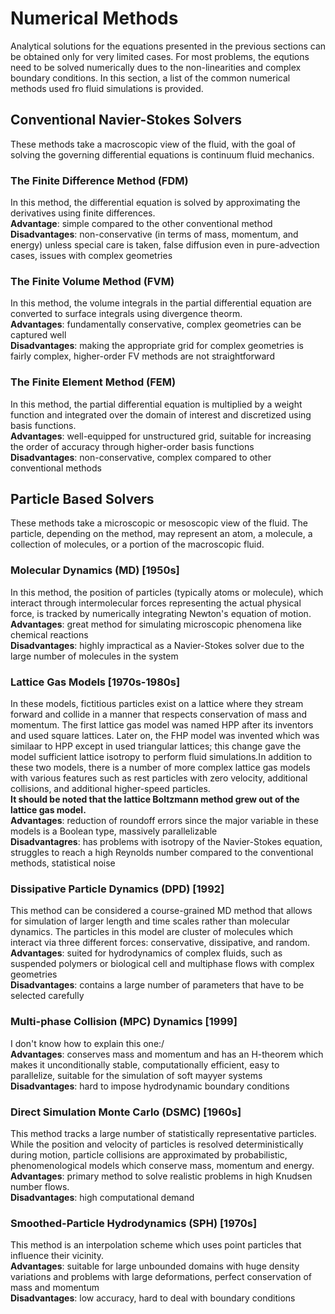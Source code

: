 # Numerical Methods

Analytical solutions for the equations presented in the previous sections can be obtained only for very limited cases. For most problems, the equtions need to be solved numerically dues to the non-linearities and complex boundary conditions. In this section, a list of the common numerical methods used fro fluid simulations is provided.

## Conventional Navier-Stokes Solvers
These methods take a macroscopic view of the fluid, with the goal of solving the governing differential equations is continuum fluid mechanics.
### The Finite Difference Method (FDM)

In this method, the differential equation is solved by approximating the derivatives using finite differences.<br>
$\textbf{Advantage}$: simple compared to the other conventional method <br>
$\textbf{Disadvantages}$: non-conservative (in terms of mass, momentum, and energy) unless special care is taken, false diffusion even in pure-advection cases, issues with complex geometries

### The Finite Volume Method (FVM)

In this method, the volume integrals in the partial differential equation are converted to surface integrals using divergence theorm.<br>
$\textbf{Advantages}$: fundamentally conservative, complex geometries can be captured well<br>
$\textbf{Disadvantages}$: making the appropriate grid for complex geometries is fairly complex, higher-order FV methods are not straightforward

### The Finite Element Method (FEM)

In this method, the partial differential equation is multiplied by a weight function and integrated over the domain of interest and discretized using basis functions.<br>
$\textbf{Advantages}$: well-equipped for unstructured grid, suitable for increasing the order of accuracy through higher-order basis functions<br>
$\textbf{Disadvantages}$: non-conservative, complex compared to other conventional methods

## Particle Based Solvers
These methods take a microscopic or mesoscopic view of the fluid. The particle, depending on the method, may represent an atom, a molecule, a collection of molecules, or a portion of the macroscopic fluid.
### Molecular Dynamics (MD) [1950s]
In this method, the position of particles (typically atoms or molecule), which interact through intermolecular forces representing the actual physical force, is tracked by numerically integrating Newton's equation of motion.<br>
$\textbf{Advantages}$: great method for simulating microscopic phenomena like chemical reactions <br>
$\textbf{Disadvantages}$: highly impractical as a Navier-Stokes solver due to the large number of molecules in the system

### Lattice Gas Models [1970s-1980s]
In these models, fictitious particles exist on a lattice where they stream forward and collide in a manner that respects conservation of mass and momentum. The first lattice gas model was named HPP after its inventors and used square lattices. Later on, the FHP model was invented which was similaar to HPP except in used triangular lattices; this change gave the model sufficient lattice isotropy to perform fluid simulations.In addition to these two models, there is a number of more complex lattice gas models with various features such as rest particles with zero velocity, additional collisions, and additional higher-speed particles. <br>
$\textbf{It should be noted that the lattice Boltzmann method grew out of the lattice gas model.}$<br>
$\textbf{Advantages}$: reduction of roundoff errors since the major variable in these models is a Boolean type, massively parallelizable <br>
$\textbf{Disadvantagres}$: has problems with isotropy of the Navier-Stokes equation, struggles to reach a high Reynolds number compared to the conventional methods, statistical noise

### Dissipative Particle Dynamics (DPD) [1992]
This method can be considered a course-grained MD method that allows for simulation of larger length and time scales rather than molecular dynamics. The particles in this model are cluster of molecules which interact via three different forces: conservative, dissipative, and random.<br>
$\textbf{Advantages}$: suited for hydrodynamics of complex fluids, such as suspended polymers or biological cell and multiphase flows with complex geometries <br> 
$\textbf{Disadvantages}$: contains a large number of parameters that have to be selected carefully

### Multi-phase Collision (MPC) Dynamics [1999]
I don't know how to explain this one:/<br>
$\textbf{Advantages}$: conserves mass and momentum and has an H-theorem which makes it unconditionally stable, computationally efficient, easy to parallelize, suitable for the simulation of soft mayyer systems <br> 
$\textbf{Disadvantages}$: hard to impose hydrodynamic boundary conditions

### Direct Simulation Monte Carlo (DSMC) [1960s]
This method tracks a large number of statistically representative particles. While the position and velocity of particles is resolved deterministically during motion, particle collisions are approximated by probabilistic, phenomenological models which conserve mass, momentum and energy. <br>
$\textbf{Advantages}$: primary method to solve realistic problems in high Knudsen number flows. <br>
$\textbf{Disadvantages}$: high computational demand

### Smoothed-Particle Hydrodynamics (SPH) [1970s]
This method is an interpolation scheme which uses point particles that influence their vicinity.<br>
$\textbf{Advantages}$: suitable for large unbounded domains with huge density variations and problems with large deformations, perfect conservation of mass and momentum <br>
$\textbf{Disadvantages}$: low accuracy, hard to deal with boundary conditions

